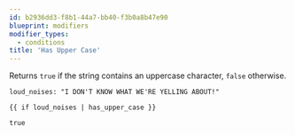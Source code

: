 ```yaml
---
id: b2936dd3-f8b1-44a7-bb40-f3b0a8b47e90
blueprint: modifiers
modifier_types:
  - conditions
title: 'Has Upper Case'
---
```

Returns `true` if the string contains an uppercase character, `false` otherwise.

```.language-yaml
loud_noises: "I DON'T KNOW WHAT WE'RE YELLING ABOUT!"
```

```
{{ if loud_noises | has_upper_case }}
```

```.language-output
true
```
